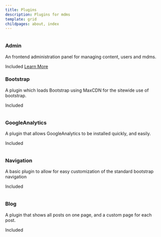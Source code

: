 ```yaml
---
title: Plugins
description: Plugins for mdms
template: grid
childpages: about, index
---
```


<div class="row">
	<div class="col-sm-6 col-md-4">
		<div class="thumbnail">
			<img src="{{ urldepth }}assets/plugins-admin.jpg" alt="">
			<div class="caption">
				<h3>Admin</h3>
				<p>An frontend administration panel for managing content, users and mdms. </p>
				<a class="btn btn-success disabled" role="button">Included</a>
				<a class="btn btn-primary" href="{{ base }}customisation/plugins/admin" role="button">Learn More</a>
			</div>
		</div>
	</div>
	<div class="col-sm-6 col-md-4">
		<div class="thumbnail">
			<img src="{{ urldepth }}assets/plugins-bootstrap.jpg" alt="">
			<div class="caption">
				<h3>Bootstrap</h3>
				<p>A plugin which loads Bootstrap using MaxCDN for the sitewide use of bootstrap.</p>
				<p><a class="btn btn-success disabled" role="button">Included</a></p>
			</div>
		</div>
	</div>
	<div class="col-sm-6 col-md-4">
		<div class="thumbnail">
			<img src="{{ urldepth }}assets/plugins-analytics.jpg" alt="">
			<div class="caption">
				<h3>GoogleAnalytics</h3>
				<p>A plugin that allows GoogleAnalytics to be installed quickly, and easily.</p>
				<p><a class="btn btn-success disabled" role="button">Included</a></p>
			</div>
		</div>
	</div>
</div>
<div class="row">
	<div class="col-sm-6 col-md-4">
		<div class="thumbnail">
			<img src="" alt="">
			<div class="caption">
				<h3>Navigation</h3>
				<p>A basic plugin to allow for easy customization of the standard bootstrap navigation</p>
				<p><a class="btn btn-success disabled" role="button">Included</a></p>
			</div>
		</div>
	</div>
	<div class="col-sm-6 col-md-4">
		<div class="thumbnail">
			<img src="" alt="">
			<div class="caption">
				<h3>Blog</h3>
				<p>A plugin that shows all posts on one page, and a custom page for each post.</p>
				<p><a class="btn btn-success disabled" role="button">Included</a></p>
			</div>
		</div>
	</div>
</div>